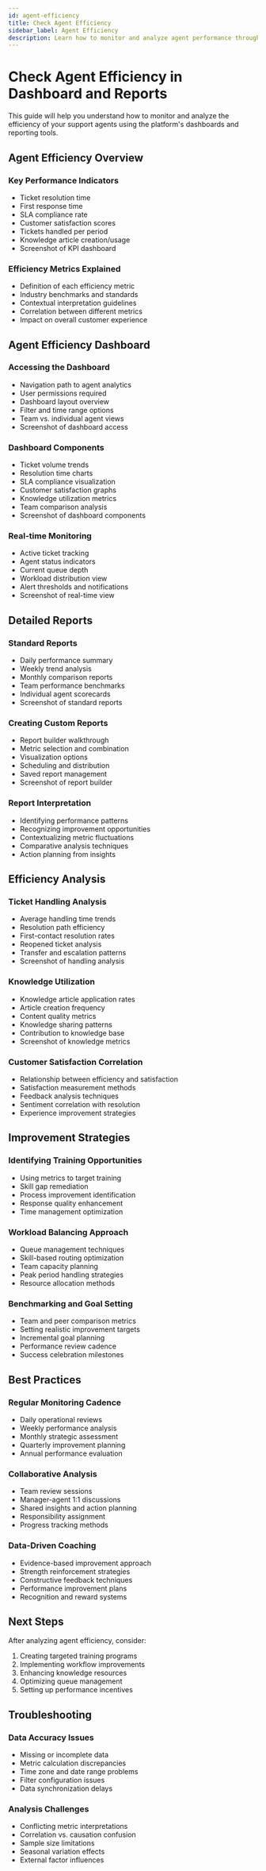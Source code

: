 ```yaml
---
id: agent-efficiency
title: Check Agent Efficiency
sidebar_label: Agent Efficiency
description: Learn how to monitor and analyze agent performance through dashboards and reports
---
```


# Check Agent Efficiency in Dashboard and Reports

This guide will help you understand how to monitor and analyze the efficiency of your support agents using the platform's dashboards and reporting tools.

## Agent Efficiency Overview

### Key Performance Indicators
- Ticket resolution time
- First response time
- SLA compliance rate
- Customer satisfaction scores
- Tickets handled per period
- Knowledge article creation/usage
- Screenshot of KPI dashboard

### Efficiency Metrics Explained
- Definition of each efficiency metric
- Industry benchmarks and standards
- Contextual interpretation guidelines
- Correlation between different metrics
- Impact on overall customer experience

## Agent Efficiency Dashboard

### Accessing the Dashboard
- Navigation path to agent analytics
- User permissions required
- Dashboard layout overview
- Filter and time range options
- Team vs. individual agent views
- Screenshot of dashboard access

### Dashboard Components
- Ticket volume trends
- Resolution time charts
- SLA compliance visualization
- Customer satisfaction graphs
- Knowledge utilization metrics
- Team comparison analysis
- Screenshot of dashboard components

### Real-time Monitoring
- Active ticket tracking
- Agent status indicators
- Current queue depth
- Workload distribution view
- Alert thresholds and notifications
- Screenshot of real-time view

## Detailed Reports

### Standard Reports
- Daily performance summary
- Weekly trend analysis
- Monthly comparison reports
- Team performance benchmarks
- Individual agent scorecards
- Screenshot of standard reports

### Creating Custom Reports
- Report builder walkthrough
- Metric selection and combination
- Visualization options
- Scheduling and distribution
- Saved report management
- Screenshot of report builder

### Report Interpretation
- Identifying performance patterns
- Recognizing improvement opportunities
- Contextualizing metric fluctuations
- Comparative analysis techniques
- Action planning from insights

## Efficiency Analysis

### Ticket Handling Analysis
- Average handling time trends
- Resolution path efficiency
- First-contact resolution rates
- Reopened ticket analysis
- Transfer and escalation patterns
- Screenshot of handling analysis

### Knowledge Utilization
- Knowledge article application rates
- Article creation frequency
- Content quality metrics
- Knowledge sharing patterns
- Contribution to knowledge base
- Screenshot of knowledge metrics

### Customer Satisfaction Correlation
- Relationship between efficiency and satisfaction
- Satisfaction measurement methods
- Feedback analysis techniques
- Sentiment correlation with resolution
- Experience improvement strategies

## Improvement Strategies

### Identifying Training Opportunities
- Using metrics to target training
- Skill gap remediation
- Process improvement identification
- Response quality enhancement
- Time management optimization

### Workload Balancing Approach
- Queue management techniques
- Skill-based routing optimization
- Team capacity planning
- Peak period handling strategies
- Resource allocation methods

### Benchmarking and Goal Setting
- Team and peer comparison metrics
- Setting realistic improvement targets
- Incremental goal planning
- Performance review cadence
- Success celebration milestones

## Best Practices

### Regular Monitoring Cadence
- Daily operational reviews
- Weekly performance analysis
- Monthly strategic assessment
- Quarterly improvement planning
- Annual performance evaluation

### Collaborative Analysis
- Team review sessions
- Manager-agent 1:1 discussions
- Shared insights and action planning
- Responsibility assignment
- Progress tracking methods

### Data-Driven Coaching
- Evidence-based improvement approach
- Strength reinforcement strategies
- Constructive feedback techniques
- Performance improvement plans
- Recognition and reward systems

## Next Steps
After analyzing agent efficiency, consider:
1. Creating targeted training programs
2. Implementing workflow improvements
3. Enhancing knowledge resources
4. Optimizing queue management
5. Setting up performance incentives

## Troubleshooting

### Data Accuracy Issues
- Missing or incomplete data
- Metric calculation discrepancies
- Time zone and date range problems
- Filter configuration issues
- Data synchronization delays

### Analysis Challenges
- Conflicting metric interpretations
- Correlation vs. causation confusion
- Sample size limitations
- Seasonal variation effects
- External factor influences
